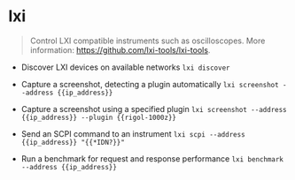# lxi
> Control LXI compatible instruments such as oscilloscopes.
> More information: <https://github.com/lxi-tools/lxi-tools>.

- Discover LXI devices on available networks
`lxi discover`

- Capture a screenshot, detecting a plugin automatically
`lxi screenshot --address {{ip_address}}`

- Capture a screenshot using a specified plugin
`lxi screenshot --address {{ip_address}} --plugin {{rigol-1000z}}`

- Send an SCPI command to an instrument
`lxi scpi --address {{ip_address}} "{{*IDN?}}"`

- Run a benchmark for request and response performance
`lxi benchmark --address {{ip_address}}`
